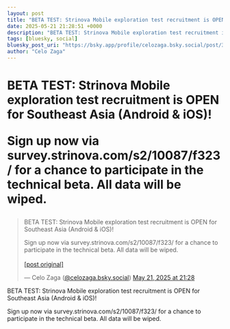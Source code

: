```yaml
---
layout: post
title: "BETA TEST: Strinova Mobile exploration test recruitment is OPEN for Southeast Asia (Android & iOS)!   Sign up now via survey.strinova.com/s2/10087/f323/  for a chance to participate in the technical beta. All data will be wiped."
date: 2025-05-21 21:28:51 +0000
description: "BETA TEST: Strinova Mobile exploration test recruitment is OPEN for Southeast Asia (Android & iOS)!   Sign up now via survey.strinova.com/s2/10087/f323/..."
tags: [bluesky, social]
bluesky_post_uri: "https://bsky.app/profile/celozaga.bsky.social/post/3lppkalbulr2y"
author: "Celo Zaga"
---
```


<h1 class="bluesky-post-title">BETA TEST: Strinova Mobile exploration test recruitment is OPEN for Southeast Asia (Android & iOS)! 

Sign up now via survey.strinova.com/s2/10087/f323/  for a chance to participate in the technical beta. All data will be wiped.</h1>


<blockquote class="bluesky-embed" data-bluesky-uri="at://did:plc:lmh6rennptq77inaztnovw4b/app.bsky.feed.post/3lppkalbulr2y" data-bluesky-embed-color-mode="system">
<p lang="">BETA TEST: Strinova Mobile exploration test recruitment is OPEN for Southeast Asia (Android & iOS)! 

Sign up now via survey.strinova.com/s2/10087/f323/  for a chance to participate in the technical beta. All data will be wiped.<br><br><a href="https://bsky.app/profile/celozaga.bsky.social/post/3lppkalbulr2y">[post original]</a></p>
&mdash; Celo Zaga (<a href="https://bsky.app/profile/did:plc:lmh6rennptq77inaztnovw4b">@celozaga.bsky.social</a>) <a href="https://bsky.app/profile/celozaga.bsky.social/post/3lppkalbulr2y">May 21, 2025 at 21:28</a>
</blockquote>
<script async src="https://embed.bsky.app/static/embed.js" charset="utf-8"></script>


<p class="bluesky-post-description">BETA TEST: Strinova Mobile exploration test recruitment is OPEN for Southeast Asia (Android & iOS)! 

Sign up now via survey.strinova.com/s2/10087/f323/  for a chance to participate in the technical beta. All data will be wiped.</p>
